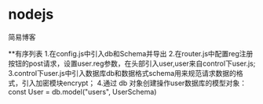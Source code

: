 # nodejs
简易博客 

**有序列表
1.在config.js中引入db和Schema并导出
2.在router.js中配置reg注册按钮的post请求，设置user.reg参数，在头部引入user,user来自control下user.js;
3.control下user.js中引入数据库db和数据格式schema用来规范请求数据的格式，引入加密模块encrypt；
4.通过 db 对象创建操作user数据库的模型对象：const User = db.model("users", UserSchema)
